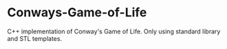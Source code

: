 # Conways-Game-of-Life
C++ implementation of Conway's Game of Life. Only using standard library and STL templates.

